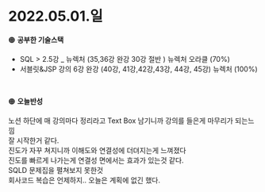 
# 2022.05.01.일

🟠  **공부한 기술스택**

- SQL  > 2.5강 _ 뉴렉처 (35,36강 완강  30강 절반 ) 뉴렉처 오라클  (70%)  
- 서블릿&JSP 강의 6강 완강  (40강, 41강,42강,43강, 44강, 45강) 뉴렉처 (100%)  
<br>

🟠  **오늘반성**

노션 하단에 매 강의마다 정리라고 Text Box 남기니까 강의를 들은게 마무리가 되는느낌  
잘 시작한거 같다.  
진도가 자꾸 쳐지니까 이해도와 연결성에 더뎌지는게 느껴졌다   
진도를 빠르게 나가는게 연결성 면에서는 효과가 있는것 같다.  
SQLD 문제집을 펼쳐보지 못한것  
회사코드 복습은 언제하지.. 오늘은 계획에 없긴 했다.  

